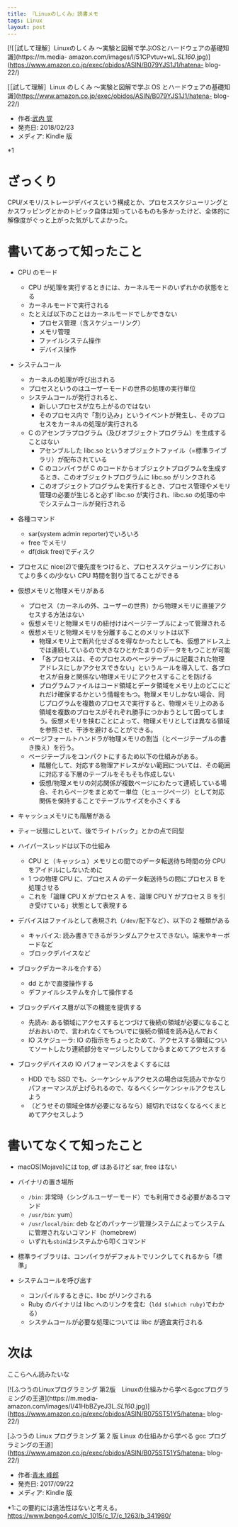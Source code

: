 ```yaml
---
title: 『Linuxのしくみ』読書メモ
tags: Linux
layout: post
---
```


[![［試して理解］Linuxのしくみ ～実験と図解で学ぶOSとハードウェアの基礎知識](https://m.media-
amazon.com/images/I/51CPvtuv+wL._SL160_.jpg)](https://www.amazon.co.jp/exec/obidos/ASIN/B079YJS1J1/hatena-
blog-22/)

[［試して理解］Linux のしくみ
～実験と図解で学ぶ OS とハードウェアの基礎知識](https://www.amazon.co.jp/exec/obidos/ASIN/B079YJS1J1/hatena-
blog-22/)

- 作者:[武内 覚](http://d.hatena.ne.jp/keyword/%C9%F0%C6%E2%20%B3%D0)
- 発売日: 2018/02/23
- メディア: Kindle 版

\*1

# ざっくり

CPU/メモリ/ストレージデバイスという構成とか、プロセススケジューリングとかスワッピングとかのトピック自体は知っているものも多かったけど、全体的に解像度がぐっと上がった気がしてよかった。

# 書いてあって知ったこと

- CPU のモード

  - CPU が処理を実行するときには、カーネルモードのいずれかの状態をとる
  - カーネルモードで実行される
  - たとえば以下のことはカーネルモードでしかできない
    - プロセス管理（含スケジューリング）
    - メモリ管理
    - ファイルシステム操作
    - デバイス操作

- システムコール

  - カーネルの処理が呼び出される
  - プロセスというのはユーザーモードの世界の処理の実行単位
  - システムコールが発行されると、
    - 新しいプロセスが立ち上がるのではない
    - そのプロセス内で「割り込み」というイベントが発生し、そのプロセスをカーネルの処理が実行される
  - C のアセンブラプログラム（及びオブジェクトプログラム）を生成することはない
    - アセンブルした libc.so というオブジェクトファイル（=標準ライブラリ）が配布されている
    - C のコンパイラが C のコードからオブジェクトプログラムを生成するとき、このオブジェクトプログラムに libc.so がリンクされる
    - このオブジェクトプログラムを実行するとき、プロセス管理やメモリ管理の必要が生じると必ず libc.so が実行され、libc.so の処理の中でシステムコールが発行される

- 各種コマンド

  - sar(system admin reporter)でいろいろ
  - free でメモリ
  - df(disk free)でディスク

- プロセスに nice(2)で優先度をつけると、プロセススケジューリングにおいてより多くの/少ない CPU 時間を割り当てることができる

- 仮想メモリと物理メモリがある

  - プロセス（カーネルの外、ユーザーの世界）から物理メモリに直接アクセスする方法はない
  - 仮想メモリと物理メモリの紐付けはページテーブルによって管理される
  - 仮想メモリと物理メモリを分離することのメリットは以下
    - 物理メモリ上で断片化せざるを得なかったとしても、仮想アドレス上では連続しているので大きなひとかたまりのデータをもつことが可能
    - 「各プロセスは、そのプロセスのページテーブルに記載された物理アドレスにしかアクセスできない」というルールを導入して、各プロセスが自身と関係ない物理メモリにアクセスすることを防げる
    - プログラムファイルはコード領域とデータ領域をメモリ上のどこにどれだけ確保するかという情報をもつ。物理メモリしかない場合、同じプログラムを複数のプロセスで実行すると、物理メモリ上のある領域を複数のプロセスがそれぞれ勝手につかおうとして困ってしまう。仮想メモリを挟むことによって、物理メモリとしては異なる領域を参照させ、干渉を避けることができる。
  - ページフォールトハンドラが物理メモリの割当（とページテーブルの書き換え）を行う。
  - ページテーブルをコンパクトにするため以下の仕組みがある。
    - 階層化して、対応する物理アドレスがない範囲については、その範囲に対応する下層のテーブルをそもそも作成しない
    - 仮想/物理メモリの対応関係が複数ページにわたって連続している場合、それらページをまとめて一単位（ヒュージページ）として対応関係を保持することでテーブルサイズを小さくする

- キャッシュメモリにも階層がある

- ティー状態にしといて、後でライトバック」とかの点で同型

- ハイパースレッドは以下の仕組み

  - CPU と（キャッシュ）メモリとの間でのデータ転送待ち時間の分 CPU をアイドルにしないために
  - 1 つの物理 CPU に、プロセス A のデータ転送待ちの間にプロセス B を処理させる
  - これを「論理 CPU X がプロセス A を、論理 CPU Y がプロセス B を引き受けている」状態として表現する

- デバイスはファイルとして表現され（`/dev/`配下など）、以下の 2 種類がある

  - キャバイス: 読み書きできるがランダムアクセスできない。端末やキーボードなど
  - ブロックデバイスなど

- ブロックデカーネルを介する）

  - dd とかで直接操作する
  - デファイルシステムを介して操作する

- ブロックデバイス層が以下の機能を提供する

  - 先読み: ある領域にアクセスするとつづけて後続の領域が必要になることがおおいので、言われなくてもついでに後続の領域を読み込んでおく
  - IO スケジューラ: IO の指示をちょっとためて、アクセスする領域についてソートしたり連続部分をマージしたりしてからまとめてアクセスする

- ブロックデバイスの IO パフォーマンスをよくするには

  - HDD でも SSD でも、シーケンシャルアクセスの場合は先読みでかなりパフォーマンスが上げられるので、なるべくシーケンシャルアクセスしよう
  - （どうせその領域全体が必要になるなら）細切れではなくなるべくまとめてアクセスしよう

# 書いてなくて知ったこと

- macOS(Mojave)には top, df はあるけど sar, free はない

- バイナリの置き場所

  - `/bin`: 非常時（シングルユーザーモード）でも利用できる必要があるコマンド
  - `/usr/bin`: yum）
  - `/usr/local/bin`: deb などのパッケージ管理システムによってシステムに管理されないコマンド（homebrew）
  - いずれも`sbin`はシステムから叩くコマンド

- 標準ライブラリは、コンパイラがデフォルトでリンクしてくれるから「標準」

- システムコールを呼び出す

  - コンパイルするときに、libc がリンクされる
  - Ruby のバイナリは libc へのリンクを含む（`ldd $(which ruby)`でわかる）
  - システムコールが必要な処理については libc が適宜実行される

# 次は

ここらへん読みたいな

[![ふつうのLinuxプログラミング 第2版　Linuxの仕組みから学べるgccプログラミングの王道](https://m.media-
amazon.com/images/I/41HbBZyeJ3L._SL160_.jpg)](https://www.amazon.co.jp/exec/obidos/ASIN/B075ST51Y5/hatena-
blog-22/)

[ふつうの Linux プログラミング 第 2 版
Linux の仕組みから学べる gcc プログラミングの王道](https://www.amazon.co.jp/exec/obidos/ASIN/B075ST51Y5/hatena-
blog-22/)

- 作者:[青木 峰郎](http://d.hatena.ne.jp/keyword/%C0%C4%CC%DA%20%CA%F6%CF%BA)
- 発売日: 2017/09/22
- メディア: Kindle 版

\*1:この要約には違法性はないと考える。<https://www.bengo4.com/c_1015/c_17/c_1263/b_341980/>
